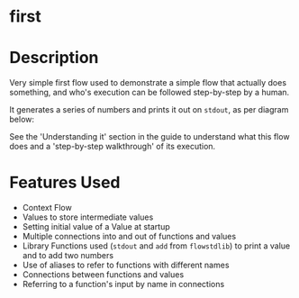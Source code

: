 first
==

Description
===
Very simple first flow used to demonstrate a simple flow that actually does something, and who's execution can be followed
step-by-step by a human.

It generates a series of numbers and prints it out on `stdout`, as per diagram below:

See the 'Understanding it' section in the guide to understand
what this flow does and a 'step-by-step walkthrough' of its execution.

Features Used
===
* Context Flow
* Values to store intermediate values
* Setting initial value of a Value at startup
* Multiple connections into and out of functions and values
* Library Functions used (`stdout` and `add` from `flowstdlib`) to print a value and to add two numbers
* Use of aliases to refer to functions with different names
* Connections between functions and values
* Referring to a function's input by name in connections